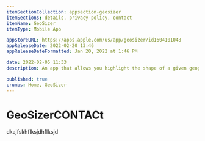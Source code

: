 ```yaml
---
itemSectionCollection: appsection-geosizer
itemSections: details, privacy-policy, contact
itemName: GeoSizer
itemType: Mobile App

appStoreURL: https://apps.apple.com/us/app/geosizer/id1604101048
appReleaseDate: 2022-02-20 13:46
appReleaseDateFormatted: Jan 20, 2022 at 1:46 PM

date: 2022-02-05 11:33
description: An app that allows you highlight the shape of a given geographic feature (such as a country, state, or province), and see what that shape looks like juxtaposed with a different part of the world.

published: true
crumbs: Home, GeoSizer
---
```

# GeoSizerCONTACt

dkajfskhflksjdhflksjd
